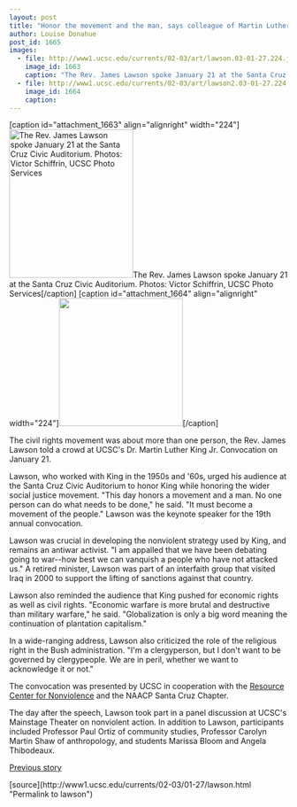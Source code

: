 ```yaml
---
layout: post
title: "Honor the movement and the man, says colleague of Martin Luther King Jr."
author: Louise Donahue
post_id: 1665
images:
  - file: http://www1.ucsc.edu/currents/02-03/art/lawson.03-01-27.224.jpg
    image_id: 1663
    caption: "The Rev. James Lawson spoke January 21 at the Santa Cruz Civic Auditorium. Photos: Victor Schiffrin, UCSC Photo Services"
  - file: http://www1.ucsc.edu/currents/02-03/art/lawson2.03-01-27.224.jpg
    image_id: 1664
    caption: 
---
```


[caption id="attachment_1663" align="alignright" width="224"]<a href="http://localhost/mysite/wp-content/uploads/2003/01/lawson.03-01-27.224.jpg"><img class="size-full wp-image-1663" src="http://localhost/mysite/wp-content/uploads/2003/01/lawson.03-01-27.224.jpg" alt="The Rev. James Lawson spoke January 21 at the Santa Cruz Civic Auditorium. Photos: Victor Schiffrin, UCSC Photo Services" width="224" height="268" /></a>The Rev. James Lawson spoke January 21 at the Santa Cruz Civic Auditorium. Photos: Victor Schiffrin, UCSC Photo Services[/caption]
[caption id="attachment_1664" align="alignright" width="224"]<a href="http://localhost/mysite/wp-content/uploads/2003/01/lawson2.03-01-27.224.jpg"><img class="size-full wp-image-1664" src="http://localhost/mysite/wp-content/uploads/2003/01/lawson2.03-01-27.224.jpg" alt="" width="224" height="231" /></a>[/caption]
<p>
  The civil rights movement was about more than one person, the Rev. James Lawson told a crowd at UCSC's Dr. Martin Luther King Jr. Convocation on January 21.
</p>
<p>
  Lawson, who worked with King in the 1950s and '60s, urged his audience at the Santa Cruz Civic Auditorium to honor King while honoring the wider social justice movement. "This day honors a movement and a man. No one person can do what needs to be done," he said. "It must become a movement of the people." Lawson was the keynote speaker for the 19th annual convocation.<br>
</p>
<p>
  Lawson was crucial in developing the nonviolent strategy used by King, and remains an antiwar activist. "I am appalled that we have been debating going to war--how best we can vanquish a people who have not attacked us." A retired minister, Lawson was part of an interfaith group that visited Iraq in 2000 to support the lifting of sanctions against that country.<br>
</p>
<p>
  Lawson also reminded the audience that King pushed for economic rights as well as civil rights. "Economic warfare is more brutal and destructive than military warfare," he said. "Globalization is only a big word meaning the continuation of plantation capitalism."<br>
</p>
<p>
  In a wide-ranging address, Lawson also criticized the role of the religious right in the Bush administration. "I'm a clergyperson, but I don't want to be governed by clergypeople. We are in peril, whether we want to acknowledge it or not."
</p>
<p>
  The convocation was presented by UCSC in cooperation with the <a href="http://www.rcnv.org/">Resource Center for Nonviolence</a> and the NAACP Santa Cruz Chapter.
</p>
<p>
  The day after the speech, Lawson took part in a panel discussion at UCSC's Mainstage Theater on nonviolent action. In addition to Lawson, participants included Professor Paul Ortiz of community studies, Professor Carolyn Martin Shaw of anthropology, and students Marissa Bloom and Angela Thibodeaux.
</p>
<p>
  <a href="http://www.ucsc.edu/currents/02-03/01-06/lawson.html">Previous story</a>
</p>
[source](http://www1.ucsc.edu/currents/02-03/01-27/lawson.html "Permalink to lawson")

